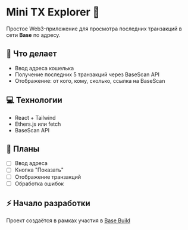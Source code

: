 # Mini TX Explorer 🧾

Простое Web3-приложение для просмотра последних транзакций в сети **Base** по адресу.

## 🔧 Что делает
- Ввод адреса кошелька
- Получение последних 5 транзакций через BaseScan API
- Отображение: от кого, кому, сколько, ссылка на BaseScan

## 💻 Технологии
- React + Tailwind
- Ethers.js или fetch
- BaseScan API

## 🚀 Планы
- [ ] Ввод адреса
- [ ] Кнопка "Показать"
- [ ] Отображение транзакций
- [ ] Обработка ошибок

## ⚡ Начало разработки
Проект создаётся в рамках участия в [Base Build](https://www.base.org/build)

